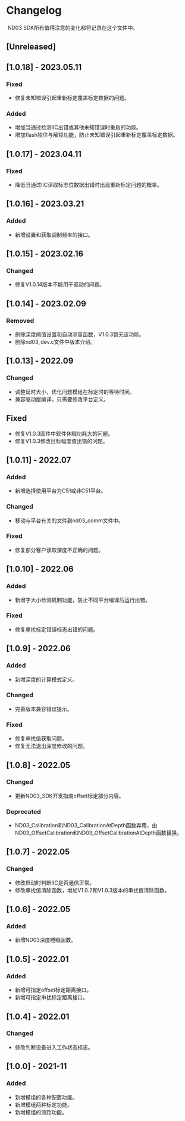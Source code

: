# Changelog

​		ND03 SDK所有值得注意的变化都将记录在这个文件中。



## [Unreleased]



## [1.0.18] - 2023.05.11

### Fixed

- 修复未知错误引起重新标定覆盖标定数据的问题。

### Added

- 增加当通过检测IIC出错或其他未知错误时重启的功能。
- 增加flash锁住与解锁功能，防止未知错误引起重新标定覆盖标定数据。



## [1.0.17] - 2023.04.11

### Fixed

- 降低当通过IIC读取标志位数据出错时出现重新标定问题的概率。



## [1.0.16] - 2023.03.21

### Added

- 新增设置和获取调制频率的接口。



## [1.0.15] - 2023.02.16

### Changed

- 修复V1.0.14版本不能用于驱动的问题。



## [1.0.14] - 2023.02.09

### Removed

- 删除深度阈值设置和自动测量函数，V1.0.3暂无该功能。
- 删除nd03_dev.c文件中版本介绍。



## [1.0.13] - 2022.09

### Changed

- 调整延时大小，优化问题模组在标定时的等待时间。
- 兼容驱动层编译，只需要修改平台定义。

## Fixed

- 修复V1.0.3固件中软件休眠功耗大的问题。
- 修复V1.0.3修改目标幅度值出错的问题。



## [1.0.11] - 2022.07

### Added

- 新增选择使用平台为C51或非C51平台。

### Changed

- 移动与平台有关的文件到nd03_comm文件中。

### Fixed

- 修复部分客户读取深度不正确的问题。



## [1.0.10] - 2022.06

### Added

- 新增字大小检测机制功能，防止不同平台编译后运行出错。

### Fixed

- 修复串扰标定错误标志出错的问题。



## [1.0.9] - 2022.06

### Added

- 新增深度的计算模式定义。

### Changed 

- 完善版本兼容错误提示。

### Fixed

- 修复串扰值获取问题。
- 修复无法退出深度修改的问题。



## [1.0.8] - 2022.05

### Changed

- 更新ND03_SDK开发指南offset标定部分内容。

### Deprecated

- ND03_Calibration和ND03_CalibrationAtDepth函数弃用，由ND03_OffsetCalibration和ND03_OffsetCalibrationAtDepth函数替换。



## [1.0.7] - 2022.05

### Changed

- 修改启动时判断IIC是否通信正常。
- 修改串扰值清除函数，增加V1.0.2和V1.0.3版本的串扰值清除函数。



## [1.0.6] - 2022.05

### Added

- 新增ND03深度睡眠函数。



## [1.0.5] - 2022.01

### Added

- 新增可指定offset标定距离接口。
- 新增可指定串扰标定距离接口。



## [1.0.4] - 2022.01

### Changed

- 修改判断设备进入工作状态标志。



## [1.0.0] - 2021-11

### Added 

- 新增模组的各种配置功能。
- 新增模组两种标定功能。
- 新增模组的测距功能。